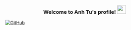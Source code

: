 <h3 align="center">
  Welcome to Anh Tu's profile!
  <img src="https://media.giphy.com/media/hvRJCLFzcasrR4ia7z/giphy.gif" width="28">
</h3>

[![GitHub](https://img.shields.io/badge/GitHub-AnhTuTran-pink?style=flat&logo=github)](https://github.com/TranAnhTu0409)



